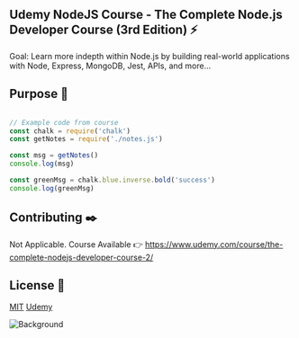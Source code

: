 ## Udemy NodeJS Course - The Complete Node.js Developer Course (3rd Edition) :zap:

Goal: Learn more indepth within Node.js by building real-world applications with Node, Express, MongoDB, Jest, APIs, and more...

## Purpose :moyai:

```javascript

// Example code from course
const chalk = require('chalk')
const getNotes = require('./notes.js')

const msg = getNotes()
console.log(msg)

const greenMsg = chalk.blue.inverse.bold('success')
console.log(greenMsg)

```

## Contributing :black_nib:
Not Applicable.
Course Available :point_right: https://www.udemy.com/course/the-complete-nodejs-developer-course-2/

## License :page_with_curl:
[MIT](https://choosealicense.com/licenses/mit/)
[Udemy](https://www.udemy.com/)


![Background](https://66.media.tumblr.com/8b0350f7124235dbb7f62c642711aeb4/tumblr_oru0mmO96p1slhhf0o1_1280.jpg)